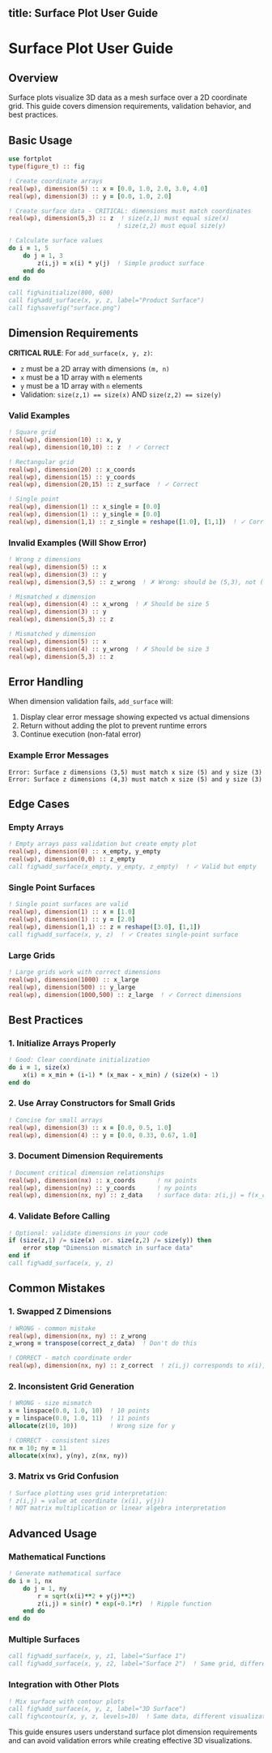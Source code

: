 title: Surface Plot User Guide
---

# Surface Plot User Guide

## Overview

Surface plots visualize 3D data as a mesh surface over a 2D coordinate grid. This guide covers dimension requirements, validation behavior, and best practices.

## Basic Usage

```fortran
use fortplot
type(figure_t) :: fig

! Create coordinate arrays
real(wp), dimension(5) :: x = [0.0, 1.0, 2.0, 3.0, 4.0]
real(wp), dimension(3) :: y = [0.0, 1.0, 2.0]

! Create surface data - CRITICAL: dimensions must match coordinates
real(wp), dimension(5,3) :: z  ! size(z,1) must equal size(x)
                              ! size(z,2) must equal size(y)

! Calculate surface values
do i = 1, 5
    do j = 1, 3
        z(i,j) = x(i) * y(j)  ! Simple product surface
    end do
end do

call fig%initialize(800, 600)
call fig%add_surface(x, y, z, label="Product Surface")
call fig%savefig("surface.png")
```

## Dimension Requirements

**CRITICAL RULE**: For `add_surface(x, y, z)`:
- `z` must be a 2D array with dimensions `(m, n)`
- `x` must be a 1D array with `m` elements  
- `y` must be a 1D array with `n` elements
- Validation: `size(z,1) == size(x)` AND `size(z,2) == size(y)`

### Valid Examples

```fortran
! Square grid
real(wp), dimension(10) :: x, y
real(wp), dimension(10,10) :: z  ! ✓ Correct

! Rectangular grid  
real(wp), dimension(20) :: x_coords
real(wp), dimension(15) :: y_coords
real(wp), dimension(20,15) :: z_surface  ! ✓ Correct

! Single point
real(wp), dimension(1) :: x_single = [0.0]
real(wp), dimension(1) :: y_single = [0.0] 
real(wp), dimension(1,1) :: z_single = reshape([1.0], [1,1])  ! ✓ Correct
```

### Invalid Examples (Will Show Error)

```fortran
! Wrong z dimensions
real(wp), dimension(5) :: x
real(wp), dimension(3) :: y
real(wp), dimension(3,5) :: z_wrong  ! ✗ Wrong: should be (5,3), not (3,5)

! Mismatched x dimension
real(wp), dimension(4) :: x_wrong  ! ✗ Should be size 5
real(wp), dimension(3) :: y
real(wp), dimension(5,3) :: z

! Mismatched y dimension  
real(wp), dimension(5) :: x
real(wp), dimension(4) :: y_wrong  ! ✗ Should be size 3
real(wp), dimension(5,3) :: z
```

## Error Handling

When dimension validation fails, `add_surface` will:
1. Display clear error message showing expected vs actual dimensions
2. Return without adding the plot to prevent runtime errors
3. Continue execution (non-fatal error)

### Example Error Messages

```
Error: Surface z dimensions (3,5) must match x size (5) and y size (3)
Error: Surface z dimensions (4,3) must match x size (5) and y size (3)
```

## Edge Cases

### Empty Arrays
```fortran
! Empty arrays pass validation but create empty plot
real(wp), dimension(0) :: x_empty, y_empty
real(wp), dimension(0,0) :: z_empty
call fig%add_surface(x_empty, y_empty, z_empty)  ! ✓ Valid but empty
```

### Single Point Surfaces
```fortran
! Single point surfaces are valid
real(wp), dimension(1) :: x = [1.0]
real(wp), dimension(1) :: y = [2.0]
real(wp), dimension(1,1) :: z = reshape([3.0], [1,1])
call fig%add_surface(x, y, z)  ! ✓ Creates single-point surface
```

### Large Grids
```fortran
! Large grids work with correct dimensions
real(wp), dimension(1000) :: x_large
real(wp), dimension(500) :: y_large
real(wp), dimension(1000,500) :: z_large  ! ✓ Correct dimensions
```

## Best Practices

### 1. Initialize Arrays Properly
```fortran
! Good: Clear coordinate initialization
do i = 1, size(x)
    x(i) = x_min + (i-1) * (x_max - x_min) / (size(x) - 1)
end do
```

### 2. Use Array Constructors for Small Grids
```fortran
! Concise for small arrays
real(wp), dimension(3) :: x = [0.0, 0.5, 1.0]
real(wp), dimension(4) :: y = [0.0, 0.33, 0.67, 1.0]
```

### 3. Document Dimension Requirements
```fortran
! Document critical dimension relationships
real(wp), dimension(nx) :: x_coords      ! nx points
real(wp), dimension(ny) :: y_coords      ! ny points  
real(wp), dimension(nx, ny) :: z_data    ! surface data: z(i,j) = f(x_coords(i), y_coords(j))
```

### 4. Validate Before Calling
```fortran
! Optional: validate dimensions in your code
if (size(z,1) /= size(x) .or. size(z,2) /= size(y)) then
    error stop "Dimension mismatch in surface data"
end if
call fig%add_surface(x, y, z)
```

## Common Mistakes

### 1. Swapped Z Dimensions
```fortran
! WRONG - common mistake
real(wp), dimension(nx, ny) :: z_wrong
z_wrong = transpose(correct_z_data)  ! Don't do this

! CORRECT - match coordinate order
real(wp), dimension(nx, ny) :: z_correct  ! z(i,j) corresponds to x(i), y(j)
```

### 2. Inconsistent Grid Generation
```fortran
! WRONG - size mismatch
x = linspace(0.0, 1.0, 10)  ! 10 points
y = linspace(0.0, 1.0, 11)  ! 11 points  
allocate(z(10, 10))         ! Wrong size for y

! CORRECT - consistent sizes
nx = 10; ny = 11
allocate(x(nx), y(ny), z(nx, ny))
```

### 3. Matrix vs Grid Confusion
```fortran
! Surface plotting uses grid interpretation:
! z(i,j) = value at coordinate (x(i), y(j))
! NOT matrix multiplication or linear algebra interpretation
```

## Advanced Usage

### Mathematical Functions
```fortran
! Generate mathematical surface
do i = 1, nx
    do j = 1, ny
        r = sqrt(x(i)**2 + y(j)**2)
        z(i,j) = sin(r) * exp(-0.1*r)  ! Ripple function
    end do
end do
```

### Multiple Surfaces
```fortran
call fig%add_surface(x, y, z1, label="Surface 1")
call fig%add_surface(x, y, z2, label="Surface 2")  ! Same grid, different data
```

### Integration with Other Plots
```fortran
! Mix surface with contour plots
call fig%add_surface(x, y, z, label="3D Surface")
call fig%contour(x, y, z, levels=10)  ! Same data, different visualization
```

This guide ensures users understand surface plot dimension requirements and can avoid validation errors while creating effective 3D visualizations.